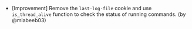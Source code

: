 -   [Improvement] Remove the `last-log-file` cookie and use `is_thread_alive` function to check the status of running commands. (by @mlabeeb03)